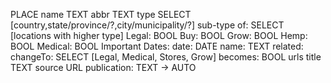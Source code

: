 
PLACE
name TEXT
abbr TEXT
type SELECT [country,state/province/?,city/municipality/?]
sub-type of: SELECT [locations with higher type]
Legal: BOOL
Buy: BOOL
Grow: BOOL
Hemp: BOOL
Medical: BOOL
Important Dates:
  date: DATE
  name: TEXT
  related:
      changeTo: SELECT [Legal, Medical, Stores, Grow]
      becomes: BOOL
  urls
    title TEXT
    source URL
    publication: TEXT -> AUTO